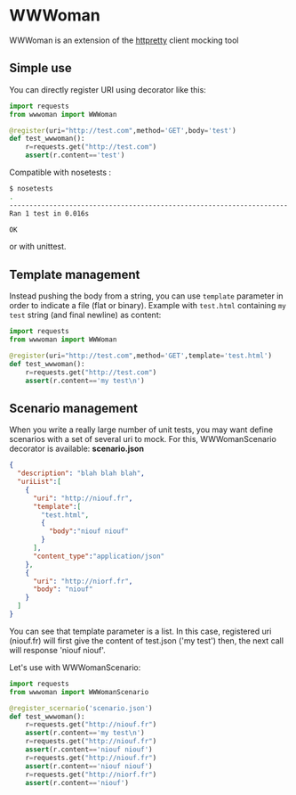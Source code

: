 # WWWoman

WWWoman is an extension of the [httpretty] client mocking tool

## Simple use
You can directly register URI using decorator like this:
```python
import requests
from wwwoman import WWWoman

@register(uri="http://test.com",method='GET',body='test')
def test_wwwoman():
    r=requests.get("http://test.com")
    assert(r.content=='test')
```
Compatible with nosetests :
```bash
$ nosetests
.
----------------------------------------------------------------------
Ran 1 test in 0.016s

OK
```
or with unittest.

## Template management
Instead pushing the body from a string, you can use ``template`` parameter in order to indicate a file (flat or binary).
Example with ``test.html`` containing `my test` string (and final newline) as content:
```python
import requests
from wwwoman import WWWoman

@register(uri="http://test.com",method='GET',template='test.html')
def test_wwwoman():
    r=requests.get("http://test.com")
    assert(r.content=='my test\n')
```

## Scenario management
When you write a really large number of unit tests, you may want define scenarios with a set of several uri to mock.
For this, WWWomanScenario decorator is available:
**scenario.json**
```json
{
  "description": "blah blah blah",
  "uriList":[
    {
      "uri": "http://niouf.fr",
      "template":[
        "test.html",
        {
          "body":"niouf niouf"
        }
      ],
      "content_type":"application/json"
    },
    {
      "uri": "http://niorf.fr",
      "body": "niouf"
    }
  ]
}
```
You can see that template parameter is a list. In this case, registered uri (niouf.fr) will first give the content of test.json ('my test') then, the next call will response 'niouf niouf'.

Let's use with WWWomanScenario:
```python
import requests
from wwwoman import WWWomanScenario

@register_scernario('scenario.json')
def test_wwwoman():
    r=requests.get("http://niouf.fr")
    assert(r.content=='my test\n')
    r=requests.get("http://niouf.fr")
    assert(r.content=='niouf niouf')
    r=requests.get("http://niouf.fr")
    assert(r.content=='niouf niouf')
    r=requests.get("http://niorf.fr")
    assert(r.content=='niouf')
```


[httpretty]: https://github.com/gabrielfalcao/HTTPretty
